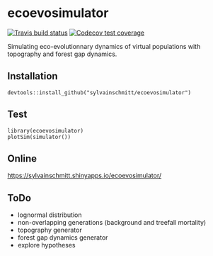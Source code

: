 # ecoevosimulator

 [![Travis build status](https://travis-ci.org/sylvainschmitt/ecoevosimulator.svg?branch=master)](https://travis-ci.org/sylvainschmitt/ecoevosimulator)
 [![Codecov test coverage](https://codecov.io/gh/sylvainschmitt/ecoevosimulator/branch/master/graph/badge.svg)](https://codecov.io/gh/sylvainschmitt/ecoevosimulator?branch=master)

Simulating eco-evolutionnary dynamics of virtual populations with topography and forest gap dynamics.

## Installation

```
devtools::install_github("sylvainschmitt/ecoevosimulator")
```

## Test

```
library(ecoevosimulator)
plotSim(simulator())
```

## Online

https://sylvainschmitt.shinyapps.io/ecoevosimulator/

## ToDo

* lognormal distribution
* non-overlapping generations (background and treefall mortality)
* topography generator
* forest gap dynamics generator
* explore hypotheses
